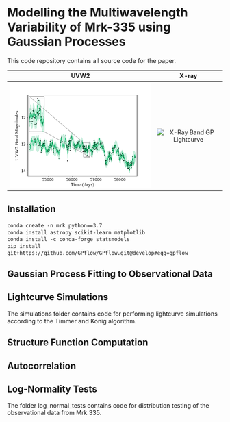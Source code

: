 # Modelling the Multiwavelength Variability of Mrk-335 using Gaussian Processes

This code repository contains all source code for the paper.

UVW2            |  X-ray
:-------------------------:|:-------------------------:
<img src="uv_gp.png" width="500" title="UVW2 Band GP Lightcurve">|    <img src="xray.png" width="500" title="X-Ray Band GP Lightcurve">


## Installation

```
conda create -n mrk python==3.7
conda install astropy scikit-learn matplotlib
conda install -c conda-forge statsmodels
pip install git+https://github.com/GPflow/GPflow.git@develop#egg=gpflow
```

## Gaussian Process Fitting to Observational Data

## Lightcurve Simulations

The simulations folder contains code for performing lightcurve simulations according
to the Timmer and Konig algorithm.

## Structure Function Computation

## Autocorrelation

## Log-Normality Tests

The folder log_normal_tests contains code for distribution testing of the observational
data from Mrk 335.
